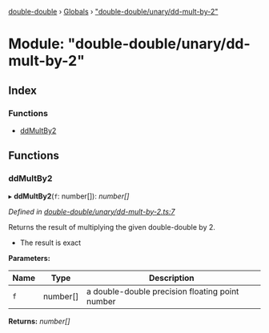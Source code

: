 [double-double](../README.md) › [Globals](../globals.md) › ["double-double/unary/dd-mult-by-2"](_double_double_unary_dd_mult_by_2_.md)

# Module: "double-double/unary/dd-mult-by-2"

## Index

### Functions

* [ddMultBy2](_double_double_unary_dd_mult_by_2_.md#ddmultby2)

## Functions

###  ddMultBy2

▸ **ddMultBy2**(`f`: number[]): *number[]*

*Defined in [double-double/unary/dd-mult-by-2.ts:7](https://github.com/FlorisSteenkamp/double-double/blob/bf93768/src/double-double/unary/dd-mult-by-2.ts#L7)*

Returns the result of multiplying the given double-double by 2.
* The result is exact

**Parameters:**

Name | Type | Description |
------ | ------ | ------ |
`f` | number[] | a double-double precision floating point number  |

**Returns:** *number[]*
